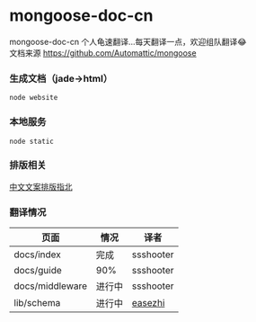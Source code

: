 # mongoose-doc-cn
mongoose-doc-cn
个人龟速翻译...每天翻译一点，欢迎组队翻译:joy:        
文档来源 https://github.com/Automattic/mongoose         
### 生成文档（jade->html）
```
node website
```
### 本地服务
```
node static
```
### 排版相关
[中文文案排版指北](https://github.com/sparanoid/chinese-copywriting-guidelines)
### 翻译情况
页面|情况|译者|
--- | --- |--- 
docs/index|完成|ssshooter|
docs/guide|90%|ssshooter|
docs/middleware|进行中|ssshooter|
lib/schema|进行中|[easezhi](https://github.com/easezhi)|
